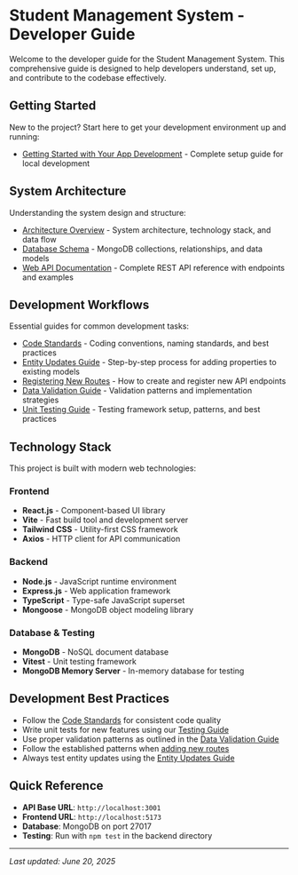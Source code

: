 # Student Management System - Developer Guide

Welcome to the developer guide for the Student Management System. This comprehensive guide is designed to help developers understand, set up, and contribute to the codebase effectively.

## Getting Started

New to the project? Start here to get your development environment up and running:

- [Getting Started with Your App Development](getting-started-with-your-app-development.md) - Complete setup guide for local development

## System Architecture

Understanding the system design and structure:

- [Architecture Overview](architecture-overview.md) - System architecture, technology stack, and data flow
- [Database Schema](database-schema.md) - MongoDB collections, relationships, and data models
- [Web API Documentation](web-api-documents.md) - Complete REST API reference with endpoints and examples

## Development Workflows

Essential guides for common development tasks:

- [Code Standards](code-standards.md) - Coding conventions, naming standards, and best practices
- [Entity Updates Guide](entity-updates-guide.md) - Step-by-step process for adding properties to existing models
- [Registering New Routes](registering-new-routes.md) - How to create and register new API endpoints
- [Data Validation Guide](data-validation-guide.md) - Validation patterns and implementation strategies
- [Unit Testing Guide](unit-testing-guide.md) - Testing framework setup, patterns, and best practices

## Technology Stack

This project is built with modern web technologies:

### Frontend

- **React.js** - Component-based UI library
- **Vite** - Fast build tool and development server
- **Tailwind CSS** - Utility-first CSS framework
- **Axios** - HTTP client for API communication

### Backend

- **Node.js** - JavaScript runtime environment
- **Express.js** - Web application framework
- **TypeScript** - Type-safe JavaScript superset
- **Mongoose** - MongoDB object modeling library

### Database & Testing

- **MongoDB** - NoSQL document database
- **Vitest** - Unit testing framework
- **MongoDB Memory Server** - In-memory database for testing

## Development Best Practices

- Follow the [Code Standards](code-standards.md) for consistent code quality
- Write unit tests for new features using our [Testing Guide](unit-testing-guide.md)
- Use proper validation patterns as outlined in the [Data Validation Guide](data-validation-guide.md)
- Follow the established patterns when [adding new routes](registering-new-routes.md)
- Always test entity updates using the [Entity Updates Guide](entity-updates-guide.md)

## Quick Reference

- **API Base URL**: `http://localhost:3001`
- **Frontend URL**: `http://localhost:5173`
- **Database**: MongoDB on port 27017
- **Testing**: Run with `npm test` in the backend directory

---

_Last updated: June 20, 2025_
